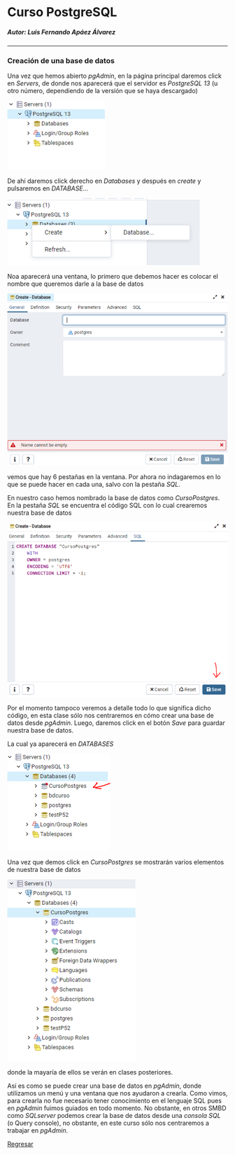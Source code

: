 # Curso PostgreSQL

##### Autor: Luis Fernando Apáez Álvarez

---

### Creación de una base de datos

Una vez que hemos abierto _pgAdmin_, en la página principal daremos click en _Servers_, de donde nos aparecerá que el servidor es _PostgreSQL 13_ (u otro número, dependiendo de la versión que se haya descargado)

![](Clase1/Captura1.PNG)


De ahí daremos click derecho en _Databases_ y después en _create_ y pulsaremos en _DATABASE..._

![](Clase1/Captura2.PNG)



Noa aparecerá una ventana, lo primero que debemos hacer es colocar el nombre que queremos darle a la base de datos

![](Clase1/Captura3.PNG)

vemos que hay 6 pestañas en la ventana. Por ahora no indagaremos en lo que se puede hacer en cada una, salvo con la pestaña _SQL_. 

En nuestro caso hemos nombrado la base de datos como _CursoPostgres_. En la pestaña _SQL_ se encuentra el código SQL con lo cual crearemos nuestra base de datos

![](Clase1/Captura4.PNG)



Por el momento tampoco veremos a detalle todo lo que significa dicho código, en esta clase sólo nos centraremos en cómo crear una base de datos desde _pgAdmin_. Luego, daremos click en el botón _Save_ para guardar nuestra base de datos.

La cual ya aparecerá en _DATABASES_

![](Clase1/Captura5.PNG)

Una vez que demos click en _CursoPostgres_ se mostrarán varios elementos de nuestra base de datos

![](Clase1/Captura6.PNG)

donde la mayaría de ellos se verán en clases posteriores.

Así es como se puede crear una base de datos en _pgAdmin_, donde utilizamos un menú y una ventana que nos ayudaron a crearla. Como vimos, para crearla no fue necesario tener conocimiento en el lenguaje SQL pues en _pgAdmin_ fuimos guiados en todo momento. No obstante, en otros SMBD como _SQLserver_ podemos crear la base de datos desde una _consola SQL_ (o Query console), no obstante, en este curso sólo nos centraremos a trabajar en _pgAdmin_.


[Regresar](index.md)





